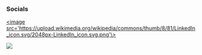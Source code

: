 ### Socials
<a href='https://www.linkedin.com/in/timothy-liu-4a738619b/'> <image src='https://upload.wikimedia.org/wikipedia/commons/thumb/8/81/LinkedIn_icon.svg/2048px-LinkedIn_icon.svg.png'\> </a>

<a href='https://github.com/timothyliutl'> <image src='https://github.githubassets.com/images/modules/logos_page/GitHub-Mark.png'> </a>

<!--
**timothyliutl/timothyliutl** is a ✨ _special_ ✨ repository because its `README.md` (this file) appears on your GitHub profile.

Here are some ideas to get you started:

- 🔭 I’m currently working on ...
- 🌱 I’m currently learning ...
- 👯 I’m looking to collaborate on ...
- 🤔 I’m looking for help with ...
- 💬 Ask me about ...
- 📫 How to reach me: ...
- 😄 Pronouns: ...
- ⚡ Fun fact: ...
-->
